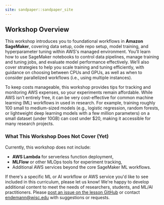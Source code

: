 ```yaml
---
site: sandpaper::sandpaper_site
---
```


## Workshop Overview

This workshop introduces you to foundational workflows in **Amazon SageMaker**, covering data setup, code repo setup, model training, and hyperparameter tuning within AWS's managed environment. You’ll learn how to use SageMaker notebooks to control data pipelines, manage training and tuning jobs, and evaluate model performance effectively. We’ll also cover strategies to help you scale training and tuning efficiently, with guidance on choosing between CPUs and GPUs, as well as when to consider parallelized workflows (i.e., using multiple instances).

To keep costs manageable, this workshop provides tips for tracking and monitoring AWS expenses, so your experiments remain affordable. While AWS isn’t entirely free, it can be very cost-effective for common machine learning (ML) workflows in used in research. For example, training roughly 100 small to medium-sized models (e.g., logistic regression, random forests, or lightweight deep learning models with a few million parameters) on a small dataset (under 10GB) can cost under $20, making it accessible for many research projects. 

### What This Workshop Does Not Cover (Yet)

Currently, this workshop does not include:

- **AWS Lambda** for serverless function deployment,
- **MLFlow** or other MLOps tools for experiment tracking,
- Additional AWS services beyond the core SageMaker ML workflows.

If there's a specific ML or AI workflow or AWS service you'd like to see included in this curriculum, please let us know! We're happy to develop additional content to meet the needs of researchers, students, and ML/AI practitioners. Please [post an issue on the lesson GitHub](https://github.com/carpentries-incubator/ML_with_AWS_SageMaker/issues) or contact [endemann@wisc.edu](mailto:endemann@wisc.edu) with suggestions or requests.
